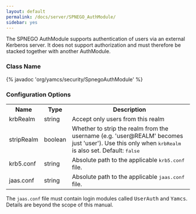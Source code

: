 ```yaml
---
layout: default
permalink: /docs/server/SPNEGO_AuthModule/
sidebar: yes
---
```


The SPNEGO AuthModule supports authentication of users via an external Kerberos server. It does not support authorization and must therefore be stacked together with another AuthModule.

### Class Name
{% javadoc 'org/yamcs/security/SpnegoAuthModule' %}


### Configuration Options

<table class="inline">
  <tr>
    <th>Name</th>
    <th>Type</th>
    <th>Description</th>
  </tr>
  <tr>
    <td class="code">krbRealm</td>
    <td class="code">string</td>
    <td>Accept only users from this realm</td>
  </tr>
  <tr>
    <td class="code">stripRealm</td>
    <td class="code">boolean</td>
    <td>Whether to strip the realm from the username (e.g. 'user@REALM' becomes just 'user'). Use this only when <tt>krbRealm</tt> is also set. Default: <tt>false</tt></td>
  </tr>
  <tr>
    <td class="code">krb5.conf</td>
    <td class="code">string</td>
    <td>Absolute path to the applicable <tt>krb5.conf</tt> file.</td>
  </tr>
  <tr>
    <td class="code">jaas.conf</td>
    <td class="code">string</td>
    <td>Absolute path to the applicable <tt>jaas.conf</tt> file.</td>
  </tr>
</table>

The `jaas.conf` file must contain login modules called <tt>UserAuth</tt> and <tt>Yamcs</tt>. Details are beyond the scope of this manual.
